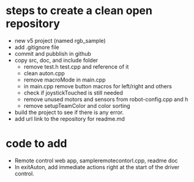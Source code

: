 # steps to create a clean open repository
- new v5 project (named rgb_sample)
- add .gitignore file
- commit and pubblish in github
- copy src, doc, and include folder
    - remove test.h test.cpp and reference of it
    - clean auton.cpp
    - remove macroMode in main.cpp
    - in main.cpp remove button macros for left/right and others
    - check if joystickTouched is still needed
    - remove unused motors and sensors from robot-config.cpp and h
    - remove setupTeamColor and color sorting
- build the project to see if there is any error.
- add url link to the repository for readme.md


# code to add
- Remote control web app, sampleremotecontorl.cpp, readme doc
- In exitAuton, add immediate actions right at the start of the driver control.

